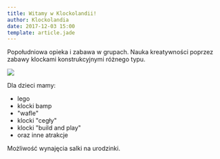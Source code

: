 ```yaml
---
title: Witamy w Klockolandii!
author: Klockolandia
date: 2017-12-03 15:00
template: article.jade
---
```


Popołudniowa opieka i zabawa w grupach. 
Nauka kreatywności poprzez zabawy klockami konstrukcyjnymi różnego typu.

<span class="more"></span>

![](/images/cover6.png)

Dla dzieci mamy:

* lego
* klocki bamp 
* "wafle" 
* klocki "cegły" 
* klocki "build and play" 
* oraz inne atrakcje

Możliwość wynajęcia salki na urodzinki.
